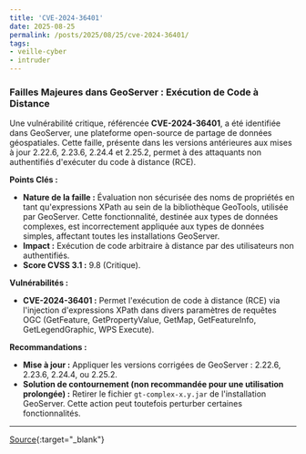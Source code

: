 ```yaml
---
title: 'CVE-2024-36401'
date: 2025-08-25
permalink: /posts/2025/08/25/cve-2024-36401/
tags:
- veille-cyber
- intruder
---
```

### Failles Majeures dans GeoServer : Exécution de Code à Distance

Une vulnérabilité critique, référencée **CVE-2024-36401**, a été identifiée dans GeoServer, une plateforme open-source de partage de données géospatiales. Cette faille, présente dans les versions antérieures aux mises à jour 2.22.6, 2.23.6, 2.24.4 et 2.25.2, permet à des attaquants non authentifiés d'exécuter du code à distance (RCE).

**Points Clés :**

*   **Nature de la faille :** Évaluation non sécurisée des noms de propriétés en tant qu'expressions XPath au sein de la bibliothèque GeoTools, utilisée par GeoServer. Cette fonctionnalité, destinée aux types de données complexes, est incorrectement appliquée aux types de données simples, affectant toutes les installations GeoServer.
*   **Impact :** Exécution de code arbitraire à distance par des utilisateurs non authentifiés.
*   **Score CVSS 3.1 :** 9.8 (Critique).

**Vulnérabilités :**

*   **CVE-2024-36401 :** Permet l'exécution de code à distance (RCE) via l'injection d'expressions XPath dans divers paramètres de requêtes OGC (GetFeature, GetPropertyValue, GetMap, GetFeatureInfo, GetLegendGraphic, WPS Execute).

**Recommandations :**

*   **Mise à jour :** Appliquer les versions corrigées de GeoServer : 2.22.6, 2.23.6, 2.24.4, ou 2.25.2.
*   **Solution de contournement (non recommandée pour une utilisation prolongée) :** Retirer le fichier `gt-complex-x.y.jar` de l'installation GeoServer. Cette action peut toutefois perturber certaines fonctionnalités.

---
[Source](https://cvemon.intruder.io/cves/CVE-2024-36401){:target="_blank"}
